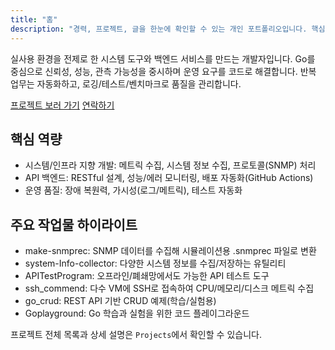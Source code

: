 ```yaml
---
title: "홈"
description: "경력, 프로젝트, 글을 한눈에 확인할 수 있는 개인 포트폴리오입니다. 핵심 작업물과 기술 역량을 빠르게 살펴보세요."
---
```


실사용 환경을 전제로 한 시스템 도구와 백엔드 서비스를 만드는 개발자입니다. Go를 중심으로 신뢰성, 성능, 관측 가능성을 중시하며 운영 요구를 코드로 해결합니다. 반복 업무는 자동화하고, 로깅/테스트/벤치마크로 품질을 관리합니다.

<a class="btn" href="/projects/">프로젝트 보러 가기</a> <a class="btn" href="/contact/">연락하기</a>

## 핵심 역량
- 시스템/인프라 지향 개발: 메트릭 수집, 시스템 정보 수집, 프로토콜(SNMP) 처리
- API 백엔드: RESTful 설계, 성능/에러 모니터링, 배포 자동화(GitHub Actions)
- 운영 품질: 장애 복원력, 가시성(로그/메트릭), 테스트 자동화

## 주요 작업물 하이라이트
- make-snmprec: SNMP 데이터를 수집해 시뮬레이션용 .snmprec 파일로 변환
- system-Info-collector: 다양한 시스템 정보를 수집/저장하는 유틸리티
- APITestProgram: 오프라인/폐쇄망에서도 가능한 API 테스트 도구
- ssh_commend: 다수 VM에 SSH로 접속하여 CPU/메모리/디스크 메트릭 수집
- go_crud: REST API 기반 CRUD 예제(학습/실험용)
- Goplayground: Go 학습과 실험을 위한 코드 플레이그라운드

프로젝트 전체 목록과 상세 설명은 `Projects`에서 확인할 수 있습니다.
